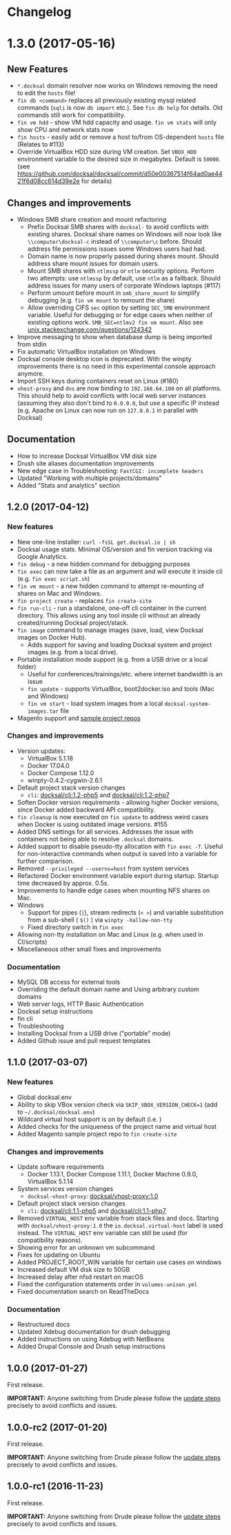 # Changelog

# 1.3.0 (2017-05-16)

## New Features

* `*.docksal` domain resolver now works on Windows removing the need to edit the `hosts` file! 
* `fin db <command>` replaces all previously existing mysql related commands (`sqli` is now `db import` etc.). See `fin db help` for details. Old commands still work for compatibility.
* `fin vm hdd` - show VM hdd capacity and usage. `fin vm stats` will only show CPU and network stats now
* `fin hosts` - easily add or remove a host to/from OS-dependent `hosts` file (Relates to #113)
* Override VirtualBox HDD size during VM creation. Set `VBOX_HDD` environment variable to the desired size in megabytes. Default is `50000`. (see https://github.com/docksal/docksal/commit/d50e00367514f64ad0ae4421f6d08cc614d39e2e for details)

## Changes and improvements

* Windows SMB share creation and mount refactoring
    - Prefix Docksal SMB shares with `docksal-` to avoid conflicts with existing shares. Docksal share names on Windows will now look like `\\computer\docksal-c` instead of `\\computer\c` before. Should address file permissions issues some Windows users had had.
    - Domain name is now properly passed during shares mount. Should address share mount issues for domain users.
    - Mount SMB shares with `ntlmssp` or `ntlm` security options. Perform two attempts: use `ntlmssp` by default, use `ntlm` as a fallback. Should address issues for many users of corporate Windows laptops (#117)
    - Perform umount before mount in `smb_share_mount` to simplify debugging (e.g. `fin vm mount` to remount the share)
    - Allow overriding CIFS `sec` option by setting `SEC_SMB` environment variable. Useful for debugging or for edge cases when neither of existing options work. `SMB_SEC=ntlmv2 fin vm mount`. Also see [unix.stackexchange.com/questions/124342](https://unix.stackexchange.com/questions/124342/mount-error-13-permission-denied/124352#124352)
* Improve messaging to show when database dump is being imported from stdin 
* Fix automatic VirtualBox installation on Windows
* Docksal console desktop icon is deprecated. With the winpty improvements there is no need in this experimental console approach anymore.
* Import SSH keys during containers reset on Linux (#180)
* `vhost-proxy` and `dns` are now binding to `192.168.64.100` on all platforms. This should help to avoid conflicts with local web server instances (assuming they also don't bind to `0.0.0.0`, but use a specific IP instead (e.g. Apache on Linux can now run on `127.0.0.1` in parallel with Docksal)

## Documentation

* How to increase Docksal VirtualBox VM disk size 
* Drush site aliases documentation improvements
* New edge case in Troubleshooting: `FastCGI: incomplete headers`
* Updated "Working with multiple projects/domains"
* Added "Stats and analytics" section


## 1.2.0 (2017-04-12)

### New features

- New one-line installer: `curl -fsSL get.docksal.io | sh`
- Docksal usage stats. Minimal OS/version and fin version tracking via Google Analytics.
- `fin debug` - a new hidden command for debugging purposes
- `fin exec` can now take a file as an argument and will execute it inside cli (e.g. `fin exec script.sh`)
- `fin vm mount` - a new hidden command to attempt re-mounting of shares on Mac and Windows.
- `fin project create` - replaces `fin create-site`
- `fin run-cli` - run a standalone, one-off cli container in the current directory. This allows using any tool inside cli without an already created/running Docksal project/stack.
- `fin image` command to manage images (save, load, view Docksal images on Docker Hub).
  - Adds support for saving and loading Docksal system and project images (e.g. from a local drive).
- Portable installation mode support (e.g. from a USB drive or a local folder)
  - Useful for conferences/trainings/etc. where internet bandwidth is an issue
  - `fin update` - supports VirtualBox, boot2docker.iso and tools (Mac and Windows)
  - `fin vm start` - load system images from a local `docksal-system-images.tar` file
- Magento support and [sample project repos](https://github.com/docksal/magento)

### Changes and improvements

- Version updates:
  - VirtualBox 5.1.18
  - Docker 17.04.0
  - Docker Compose 1.12.0
  - winpty-0.4.2-cygwin-2.6.1
- Default project stack version changes
  - `cli`: [docksal/cli:1.2-php5](https://github.com/docksal/service-cli/releases/tag/v1.2.0) and [docksal/cli:1.2-php7](https://github.com/docksal/service-cli/releases/tag/v1.2.0-php7)
- Soften Docker version requirements - allowing higher Docker versions, since Docker added backward API compatibility.
- `fin cleanup` is now executed on `fin update` to address weird cases when Docker is using outdated image versions. #155
- Added DNS settings for all services. Addresses the issue with containers not being able to resolve `.docksal` domains.
- Added support to disable pseudo-tty allocation with `fin exec -T`. Useful for non-interactive commands when output is saved into a variable for further comparison.
- Removed `--privileged --userns=host` from system services
- Refactored Docker environment variable export during startup. Startup time decreased by approx. 0.5s.
- Improvements to handle edge cases when mounting NFS shares on Mac.
- Windows
  - Support for pipes (`|`), stream redirects (`< >`) and variable substitution from a sub-shell ( `$()` ) via `winpty -Xallow-non-tty`
  - Fixed directory switch in `fin exec`
- Allowing non-tty installation on Mac and Linux (e.g. when used in CI/scripts)
- Miscellaneous other small fixes and improvements

### Documentation

- MySQL DB access for external tools
- Overriding the default domain name and Using arbitrary custom domains
- Web server logs, HTTP Basic Authentication
- Docksal setup instructions
- fin cli
- Troubleshooting
- Installing Docksal from a USB drive ("portable" mode) 
- Added Github issue and pull request templates


## 1.1.0 (2017-03-07)

### New features

- Global docksal.env
- Ability to skip VBox version check via `SKIP_VBOX_VERSION_CHECK=1` (add to `~/.docksal/docksal.env`)
- Wildcard virtual host support is on by default (i.e. )
- Added checks for the uniqueness of the project name and virtual host
- Added Magento sample project repo to `fin create-site`

### Changes and improvements

- Update software requirements
  - Docker 1.13.1, Docker Compose 1.11.1, Docker Machine 0.9.0, VirtualBox 5.1.14
- System services version changes
  - `docksal-vhost-proxy`: [docksal/vhost-proxy:1.0](https://github.com/docksal/service-vhost-proxy/releases/tag/v1.0.1)
- Default project stack version changes
  - `cli`: [docksal/cli:1.1-php5](https://github.com/docksal/service-cli/releases/tag/v1.1.0) and [docksal/cli:1.1-php7](https://github.com/docksal/service-cli/releases/tag/v1.1.0-php7)
- Removed `VIRTUAL_HOST` env variable from stack files and docs. Starting with `docksal/vhost-proxy:1.0` the `io.docksal.virtual-host` label is used instead. The `VIRTUAL_HOST` env variable can still be used (for compatibility reasons).
- Showing error for an unknown vm subcommand
- Fixes for updating on Ubuntu
- Added PROJECT_ROOT_WIN variable for certain use cases on windows
- Increased default VM disk size to 50GB
- Increased delay after nfsd restart on macOS
- Fixed the configuration statements order in `volumes-unison.yml`
- Fixed documentation search on ReadTheDocs

### Documentation

- Restructured docs
- Updated Xdebug documentation for drush debugging
- Added instructions on using Xdebug with NetBeans
- Added Drupal Console and Drush setup instructions


## 1.0.0 (2017-01-27)

First release.

**IMPORTANT:** Anyone switching from Drude please follow the [update steps](/docs/update-dde.md) precisely to avoid conflicts and issues.


## 1.0.0-rc2 (2017-01-20)

First release.

**IMPORTANT:** Anyone switching from Drude please follow the [update steps](/docs/update-dde.md) precisely to avoid conflicts and issues.


## 1.0.0-rc1 (2016-11-23)

First release.

**IMPORTANT:** Anyone switching from Drude please follow the [update steps](docs/update-dde.md) precisely to avoid conflicts and issues.

